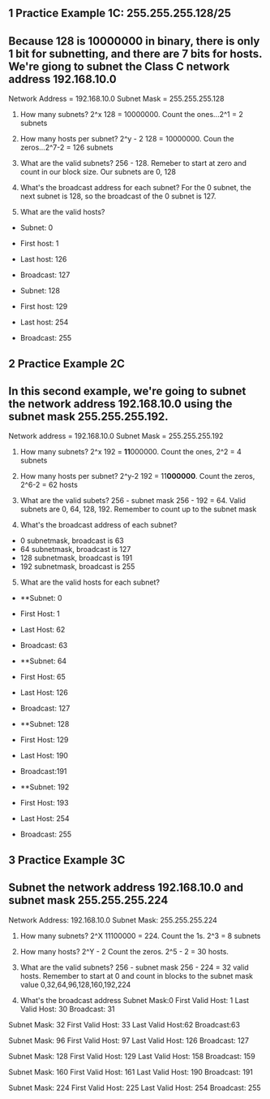 ## 1 Practice Example 1C: 255.255.255.128/25
## Because 128 is 10000000 in binary, there is only 1 bit for subnetting, and there are 7 bits for hosts. We're giong to subnet the Class C network address 192.168.10.0

Network Address = 192.168.10.0
Subnet Mask     = 255.255.255.128

1. How many subnets? 2^x
128 = 10000000. Count the ones...2^1 = 2 subnets

2. How many hosts per subnet? 2^y - 2
128 = 10000000. Coun the zeros...2^7-2 = 126 subnets

3. What are the valid subnets? 256 - 128. Remeber to start at zero and count in our block size.
Our subnets are 0, 128

4. What's the broadcast address for each subnet?
For the 0 subnet, the next subnet is 128, so the broadcast of the 0 subnet is 127.

5. What are the valid hosts?
* Subnet: 0
* First host: 1
* Last host: 126
* Broadcast: 127

* Subnet: 128
* First host: 129
* Last host: 254
* Broadcast: 255


## 2 Practice Example 2C
## In this second example, we're going to subnet the network address 192.168.10.0 using the subnet mask 255.255.255.192.

Network address = 192.168.10.0
Subnet Mask = 255.255.255.192

1. How many subnets? 2^x
192 = **11**000000. Count the ones, 2^2 = 4 subnets

2. How many hosts per subnet? 2^y-2
192 = 11**000000**. Count the zeros, 2^6-2 = 62 hosts

3. What are the valid subets? 256 - subnet mask
256 - 192 = 64. Valid subnets are 0, 64, 128, 192. Remember to count up to the subnet mask

4. What's the broadcast address of each subnet?
* 0 subnetmask, broadcast is 63
* 64 subnetmask, broadcast is 127
* 128 subnetmask, broadcast is 191
* 192 subnetmask, broadcast is 255

5. What are the valid hosts for each subnet?
* **Subnet: 0
* First Host: 1
* Last Host: 62
* Broadcast: 63

* **Subnet: 64
* First Host: 65
* Last Host: 126
* Broadcast: 127

* **Subnet: 128
* First Host: 129
* Last Host: 190
* Broadcast:191

* **Subnet: 192
* First Host: 193
* Last Host: 254
* Broadcast: 255




## 3 Practice Example 3C
## Subnet the network address 192.168.10.0 and subnet mask 255.255.255.224

Network Address: 192.168.10.0
Subnet Mask: 255.255.255.224

1. How many subnets? 2^X
11100000 = 224. Count the 1s. 2^3 = 8 subnets

2. How many hosts? 2^Y - 2
Count the zeros. 2^5 - 2 = 30 hosts.

3. What are the valid subnets? 256 - subnet mask
256 - 224 = 32 valid hosts. Remember to start at 0 and count in blocks to the subnet mask value
0,32,64,96,128,160,192,224

4. What's the broadcast address
Subnet Mask:0
First Valid Host: 1
Last Valid Host: 30
Broadcast: 31

Subnet Mask: 32
First Valid Host: 33
Last Valid Host:62
Broadcast:63

Subnet Mask: 96
First Valid Host: 97
Last Valid Host: 126
Broadcast: 127

Subnet Mask: 128
First Valid Host: 129
Last Valid Host: 158
Broadcast: 159

Subnet Mask: 160
First Valid Host: 161
Last Valid Host: 190
Broadcast: 191

Subnet Mask: 224
First Valid Host: 225
Last Valid Host: 254
Broadcast: 255
